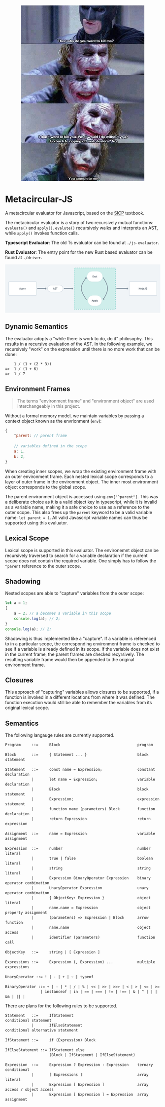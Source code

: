 <p align="center">
  <img width="400" height="569" src="/assets/batman-joker.jpg" alt="you complete me">
</p>

# Metacircular-JS

A metacircular evaluator for Javascript, based on the [SICP](https://mitpress.mit.edu/9780262543231/structure-and-interpretation-of-computer-programs/) textbook.

The metacircular evaluator is a story of two recursively mutual functions: `evaluate()` and `apply()`. `evalute()` recursively walks and interprets an AST, while `apply()` invokes function calls.

**Typescript Evaluator**: The old Ts evaluator can be found at `./js-evaluator`.

**Rust Evaluator**: The entry point for the new Rust based evaluator can be found at `./driver`.

<p align="center">
  <img src="/assets/overview.png" alt="overview">
</p>

## Dynamic Semantics

The evaluator adopts a "while there is work to do, do it" philosophy. This results in a recursive evaluation of the AST. In the following example, we recursively "work" on the expression until there is no more work that can be done:

```
    1 / (1 + (2 * 3))
=>  1 / (1 + 6)
=>  1 / 7
```

## Environment Frames

> The terms "environment frame" and "environment object" are used interchangeably in this project.

Without a formal memory model, we maintain variables by passing a context object known as the envrionment (`env`):

```js
{
    ^parent: // parent frame

    // variables defined in the scope
    a: 1,
    b: 2,
}
```

When creating inner scopes, we wrap the existing environment frame with an outer environment frame. Each nested lexical scope corresponds to a layer of outer frame in the environment object. The inner most environment object corresponds to the global scope.

The parent environment object is accessed using `env["^parent"]`. This was a deliberate choice as it is a valid object key in typescript, while it is invalid as a variable name, making it a safe choice to use as a reference to the outer scope. This also frees up the `parent` keyword to be a valid variable name: `let parent = 1`. All valid Javascript variable names can thus be supported using this evaluator.

## Lexical Scope

Lexical scope is supported in this evaluator. The environemnt object can be recursively traversed to search for a variable declaration if the current scope does not contain the required variable. One simply has to follow the `^parent` reference to the outer scope.

## Shadowing

Nested scopes are able to "capture" variables from the outer scope:

```js
let a = 1;
{
	a = 2; // a becomes a variable in this scope
	console.log(a); // 2;
}
console.log(a); // 2;
```

Shadowing is thus implemented like a "capture". If a variable is referenced to in a particular scope, the corresponding environment frame is checked to see if a variable is already defined in its scope. If the variable does not exist in the current frame, the parent frames are checked recyrsively. The resulting variable frame would then be appended to the original environment frame.

## Closures

This approach of "capturing" variables allows closures to be supported, if a function is invoked in a different locations from where it was defined. The function execution would still be able to remember the variables from its original lexical scope.

## Semantics

The following langauge rules are currently supported.

```
Program     ::=     Block                                   program

Block       ::=     { Statement ... }                       block statement

Statement   ::=     const name = Expression;                constant declaration
            |       let name = Expression;                  variable declaration
            |       Block                                   block statement
            |       Expression;                             expression statement
            |       function name (parameters) Block        function declaration
            |       return Expression                       return expression

Assignment  ::=     name = Expression                       variable assignment

Expression  ::=     number                                  number literal
            |       true | false                            boolean literal
            |       string                                  string literal
            |       Expression BinaryOperator Expression    binary operator combination
            |       UnaryOperator Expression                unary operator combination
            |       { ObjectKey: Expression }               object literal
            |       name.name = Expression                  object property assignment
            |       (parameters) => Expression | Block      arrow function
            |       name.name                               object access
            |       identifier (parameters)					function call

ObjectKey   ::=     string | [ Expression ]

Expressions ::=     Expression (, Expression) ...           multiple expressions

UnaryOperator ::= ! | - | + | ~ | typeof

BinaryOperator ::= + | - | * | / | % | << | >> | >>> | < | > | <= | >=
                | instanceof | in | == | === | != | !== | & | ^ | | | && | || |
```

There are plans for the following rules to be supported.

```
Statement   ::=     IfStatement                             conditional statement
            |       IfElseStatement                         conditional alternative statement

IfStatement ::=     if (Expression) Block

IfElseStatement ::= IfStatement else
                    (Block | IfStatement | IfElseStatement)

Expression  ::=     Expression ? Expression : Expression    ternary conditional
            |       [ Expressions ]                         array literal
            |       Expression [ Expression ]               array access / object access
            |       Expression [ Expression ] = Expression  array assignment

```
